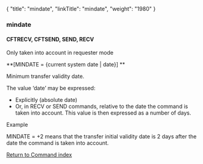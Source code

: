 {
    "title": "mindate",
    "linkTitle": "mindate",
    "weight": "1980"
}<span id="mindate"></span>

### mindate

<span id="mindate_CFTRECV"></span><span id="mindate_CFTSEND"></span>

#### CFTRECV, CFTSEND, SEND, RECV

Only taken into account in requester
mode

**\[MINDATE = {current system date | date}\] **

Minimum transfer validity date.

The value ‘date’ may be expressed:

-   Explicitly
    (absolute date)
-   Or,
    in RECV or SEND commands, relative to the date the command is taken into
    account. This value is then expressed as a number of days.

Example

MINDATE = +2 means that the transfer initial validity date is 2 days
after the date the command is taken into account.

[Return to Command index](../../)
